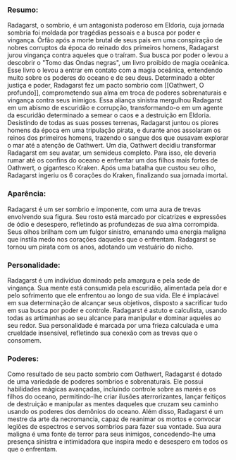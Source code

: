 ### Resumo:

Radagarst, o sombrio, é um antagonista poderoso em Eldoria, cuja jornada sombria foi moldada por tragédias pessoais e a busca por poder e vingança. Órfão após a morte brutal de seus pais em uma conspiração de nobres corruptos da época do reinado dos primeiros homens, Radagarst jurou vingança contra aqueles que o traíram. Sua busca por poder o levou a descobrir o "Tomo das Ondas negras", um livro proibido de magia oceânica. Esse livro o levou a entrar em contato com a magia oceânica, entendendo muito sobre os poderes do oceano e de seu deus. Determinado a obter justiça e poder, Radagarst fez um pacto sombrio com [[Oathwert, O profundo]], comprometendo sua alma em troca de poderes sobrenaturais e vingança contra seus inimigos. Essa aliança sinistra mergulhou Radagarst em um abismo de escuridão e corrupção, transformando-o em um agente da escuridão determinado a semear o caos e a destruição em Eldoria. Desistindo de todas as suas posses terrenas, Radagarst juntou os piores homens da época em uma tripulação pirata, e durante anos assolaram os reinos dos primeiros homens, trazendo o sangue dos que ousavam explorar o mar até a atenção de Oathwert. Um dia, Oathwert decidiu transformar Radagarst em seu avatar, um semideus completo. Para isso, ele deveria rumar até os confins do oceano e enfrentar um dos filhos mais fortes de Oathwert, o gigantesco Kraken. Após uma batalha que custou seu olho, Radagarst ingeriu os  6 corações do Kraken, finalizando sua jornada imortal. 

### Aparência:

Radagarst é um ser sombrio e imponente, com uma aura de trevas envolvendo sua figura. Seu rosto está marcado por cicatrizes e expressões de ódio e desespero, refletindo as profundezas de sua alma corrompida. Seus olhos brilham com um fulgor sinistro, emanando uma energia maligna que instila medo nos corações daqueles que o enfrentam. Radagarst se tornou um pirata com os anos, adotando um vestuário do nicho. 

### Personalidade: 

Radagarst é um indivíduo dominado pela amargura e pela sede de vingança. Sua mente está consumida pela escuridão, alimentada pela dor e pelo sofrimento que ele enfrentou ao longo de sua vida. Ele é implacável em sua determinação de alcançar seus objetivos, disposto a sacrificar tudo em sua busca por poder e controle. Radagarst é astuto e calculista, usando todas as artimanhas ao seu alcance para manipular e dominar aqueles ao seu redor. Sua personalidade é marcada por uma frieza calculada e uma crueldade insensível, refletindo sua conexão com as trevas que o consomem.

### Poderes:

Como resultado de seu pacto sombrio com Oathwert, Radagarst é dotado de uma variedade de poderes sombrios e sobrenaturais. Ele possui habilidades mágicas avançadas, incluindo controle sobre as marés e os filhos do oceano, permitindo-lhe criar ilusões aterrorizantes, lançar feitiços de destruição e manipular as mentes daqueles que cruzam seu caminho usando os poderes dos demônios do oceano. Além disso, Radagarst é um mestre da arte da necromancia, capaz de reanimar os mortos e convocar legiões de espectros e servos sombrios para fazer sua vontade. Sua aura maligna é uma fonte de terror para seus inimigos, concedendo-lhe uma presença sinistra e intimidadora que inspira medo e desespero em todos os que o enfrentam.